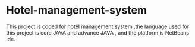 # Hotel-management-system
This project is coded for hotel management system ,the language used for this project is core JAVA and advance JAVA , and the platform is NetBeans ide.
